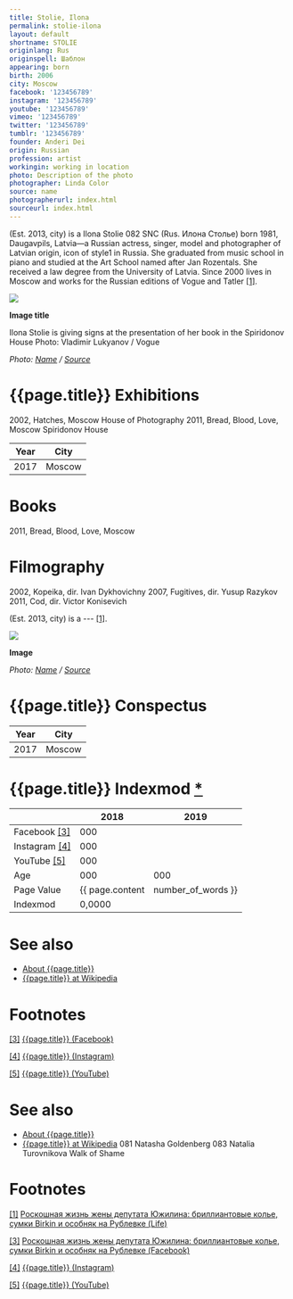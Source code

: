 ```yaml
---
title: Stolie, Ilona
permalink: stolie-ilona
layout: default
shortname: STOLIE
originlang: Rus
originspell: Шаблон
appearing: born
birth: 2006
city: Moscow
facebook: '123456789'
instagram: '123456789'
youtube: '123456789'
vimeo: '123456789'
twitter: '123456789'
tumblr: '123456789'
founder: Anderi Dei
origin: Russian
profession: artist
workingin: working in location
photo: Description of the photo
photographer: Linda Color
source: name
photographerurl: index.html
sourceurl: index.html
---
```


(Est. 2013, city) is a Ilona Stolie  082  SNC (Rus. Илона Столье) born 1981, Daugavpils, Latvia—a Russian actress, singer, model and photographer of Latvian origin, icon of style1 in Russia. She graduated from music school in piano and studied at the Art School named after Jan Rozentals. She received a law degree from the University of Latvia. Since 2000 lives in Moscow and works for the Russian editions of Vogue and Tatler <span id="a1">[\[1\]](#f1)</span>.

![](/encyclopedia/images/image-name.jpg)

**Image title**

Ilona Stolie is giving signs at the presentation of her book in the Spiridonov House
Photo: Vladimir Lukyanov / Vogue

*Photo: [Name](index) / [Source](index)*

# {{page.title}} Exhibitions
2002, Hatches, Moscow House of Photography
2011, Bread, Blood, Love, Moscow Spiridonov House

|Year|City|
|-|-|
|2017|Moscow|

# Books
2011, Bread, Blood, Love, Moscow
# Filmography
2002, Kopeika, dir. Ivan Dykhovichny
2007, Fugitives, dir. Yusup Razykov
2011, Сod, dir. Victor Konisevich

(Est. 2013, city) is a --- <span id="a1">[\[1\]](#f1)</span>.

![](/encyclopedia/images/{{page.permalink}}.jpg)

**Image**

*Photo: [Name](index) / [Source](index)*

# {{page.title}} Conspectus

|Year|City|
|-|-|
|2017|Moscow|

# {{page.title}} Indexmod [*](indexmod)

||2018|2019|
|-|-|-|
|Facebook <span id="a3">[\[3\]](#f3)</span>|000||
|Instagram <span id="a4">[\[4\]](#f4)</span>|000||
|YouTube <span id="a5">[\[5\]](#f5)</span>|000||
|Age|000|000|
|Page Value|{{ page.content | number_of_words }}||
|Indexmod|0,0000||

# See also

+ [About {{page.title}}](index)
+ [{{page.title}} at Wikipedia](index)

# Footnotes

[[3]](#a3) <span id="f3"></span> [{{page.title}} (Facebook)](index)

[[4]](#a4) <span id="f4"></span> [{{page.title}} (Instagram)](index)

[[5]](#a5) <span id="f5"></span> [{{page.title}} (YouTube)](index)


# See also

+ [About {{page.title}}](index)
+ [{{page.title}} at Wikipedia](index)
081  Natasha Goldenberg
083  Natalia Turovnikova
Walk of Shame

# Footnotes

[[1]](#a1) <span id="f1"></span> [Роскошная жизнь жены депутата Южилина: бриллиантовые колье, сумки Birkin и особняк на Рублевке (Life)](https://life.ru/t/%D1%88%D0%BE%D1%83/344217?utm_source=super&utm_campaign=redirect)

[[3]](#a3) <span id="f3"></span> [Роскошная жизнь жены депутата Южилина: бриллиантовые колье, сумки Birkin и особняк на Рублевке (Facebook)](index)

[[4]](#a4) <span id="f4"></span> [{{page.title}} (Instagram)](index)

[[5]](#a5) <span id="f5"></span> [{{page.title}} (YouTube)](index)
